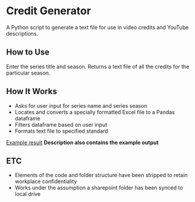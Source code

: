 # Credit Generator
A Python script to generate a text file for use in video credits and YouTube descriptions.

## How to Use
Enter the series title and season.
Returns a text file of all the credits for the particular season.

## How It Works
* Asks for user input for series name and series season
* Locates and converts a specially formatted Excel file to a Pandas dataframe
* Filters dataframe based on user input
* Formats text file to specified standard

[Example result](https://youtu.be/XAo0sPjxQOI?t=193)
**Description also contains the example output**


## ETC
* Elements of the code and folder structure have been stripped to retain workplace confidentiality
* Works under the assumption a sharepoint folder has been synced to local drive
